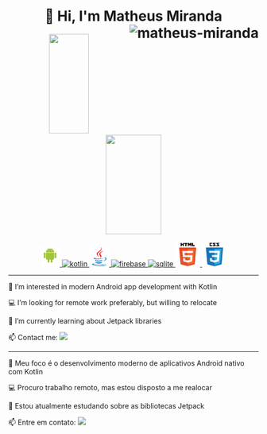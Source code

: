 <div><h1 align="center">👋 Hi, I'm Matheus Miranda<img align="right" src="https://komarev.com/ghpvc/?username=matheus-miranda&label=Profile%20views&color=0e75b6&style=flat" alt="matheus-miranda" /></h1>
</div>
  
<div align="center">
    <img height="200em" width="40%" src="https://github-readme-stats.vercel.app/api?username=matheus-miranda&show_icons=true&theme=tokyonight" />
    <img height="200em" width="47%" src="https://github-readme-stats.vercel.app/api/top-langs/?username=matheus-miranda&&layout=compact&theme=tokyonight" />
</div>
<!-- <h3 align="center">Languages and Tools:</h3> -->
<p align="center"> <a href="https://developer.android.com" target="_blank"> <img src="https://raw.githubusercontent.com/devicons/devicon/master/icons/android/android-original-wordmark.svg" alt="android" width="40" height="40"/> </a> <a href="https://kotlinlang.org" target="_blank"> <img src="https://www.vectorlogo.zone/logos/kotlinlang/kotlinlang-icon.svg" alt="kotlin" width="37" height="38"/> </a> <a href="https://www.java.com" target="_blank"> <img src="https://raw.githubusercontent.com/devicons/devicon/master/icons/java/java-original.svg" alt="java" width="40" height="40"/> </a> <a href="https://firebase.google.com/" target="_blank"> <img src="https://www.vectorlogo.zone/logos/firebase/firebase-icon.svg" alt="firebase" width="40" height="40"/> </a> <a href="https://www.sqlite.org/" target="_blank"> <img src="https://www.vectorlogo.zone/logos/sqlite/sqlite-icon.svg" alt="sqlite" width="40" height="40"/> </a> <a href="https://www.w3.org/html/" target="_blank"> <img src="https://raw.githubusercontent.com/devicons/devicon/master/icons/html5/html5-original-wordmark.svg" alt="html5" width="50" height="48"/> </a> <a href="https://www.w3schools.com/css/" target="_blank"> <img src="https://raw.githubusercontent.com/devicons/devicon/master/icons/css3/css3-original-wordmark.svg" alt="css3" width="50" height="48"/> </a> </p>

<hr>

<p> 👀 I’m interested in modern Android app development with Kotlin</p>
<p> 💻 I’m looking for remote work preferably, but willing to relocate</p>
<p> 🌱 I’m currently learning about Jetpack libraries</p>
<p> 📫 Contact me: <a href="https://www.linkedin.com/in/matheusmiranda" target="_blank"><img src="https://img.shields.io/badge/-LinkedIn-%230077B5?style=for-the-badge&logo=linkedin&logoColor=white" target="_blank"></a></p>
<hr>

<p> 👀 Meu foco é o desenvolvimento moderno de aplicativos Android nativo com Kotlin</p>
<p> 💻 Procuro trabalho remoto, mas estou disposto a me realocar</p>
<p> 🌱 Estou atualmente estudando sobre as bibliotecas Jetpack</p>
<p> 📫 Entre em contato: <a href="https://www.linkedin.com/in/matheusmiranda" target="_blank"><img src="https://img.shields.io/badge/-LinkedIn-%230077B5?style=for-the-badge&logo=linkedin&logoColor=white" target="_blank"></a></p>

<!---
matheus-miranda/matheus-miranda is a ✨ special ✨ repository because its `README.md` (this file) appears on your GitHub profile.
You can click the Preview link to take a look at your changes.
--->
